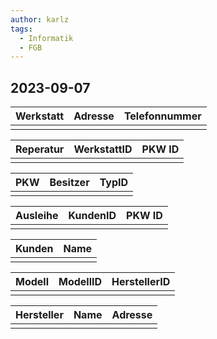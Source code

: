 ```yaml
---
author: karlz
tags:
  - Informatik
  - FGB
---
```



## 2023-09-07

| Werkstatt | Adresse | Telefonnummer |
| --------- | ------- | ------------- |
|           |         |               |

| Reperatur | WerkstattID | PKW ID |
| --------- | ----------- | ------ |
|           |             |        |

| PKW | Besitzer | TypID |
| --- | -------- | ----- |
|     |          |       |

| Ausleihe | KundenID | PKW ID |
| -------- | -------- | ------ |
|          |          |        |

| Kunden | Name |
| ------ | ---- |
|        |      |

| Modell | ModellID | HerstellerID |
| ------ | -------- | ------------ |
|        |          |              |

| Hersteller | Name | Adresse |
| ---------- | ---- | ------- |
|            |      |         |